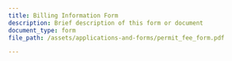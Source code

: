 ```yaml
---
title: Billing Information Form
description: Brief description of this form or document
document_type: form
file_path: /assets/applications-and-forms/permit_fee_form.pdf

---
```

